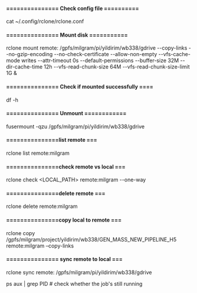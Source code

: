 #### =============== Check config file ==========
cat ~/.config/rclone/rclone.conf

#### =============== Mount disk ===========
rclone mount remote: /gpfs/milgram/pi/yildirim/wb338/gdrive --copy-links --no-gzip-encoding --no-check-certificate --allow-non-empty --vfs-cache-mode writes --attr-timeout 0s --default-permissions --buffer-size 32M --dir-cache-time 12h --vfs-read-chunk-size 64M --vfs-read-chunk-size-limit 1G &

#### ===============  Check if mounted successfully ====
df -h
#### ===============  Unmount ============

fusermount -qzu /gpfs/milgram/pi/yildirim/wb338/gdrive

#### ===============list remote ===
rclone list remote:milgram

#### ===============check remote vs local ===
rclone check <LOCAL_PATH> remote:milgram --one-way
#### ===============delete remote ===
rclone delete remote:milgram
#### ===============copy local to remote ===
rclone copy /gpfs/milgram/project/yildirim/wb338/GEN_MASS_NEW_PIPELINE_H5 remote:milgram –copy-links

#### =============== sync remote to local ===
rclone sync remote: /gpfs/milgram/pi/yildirim/wb338/gdrive


ps aux | grep PID # check whether the job's still running
